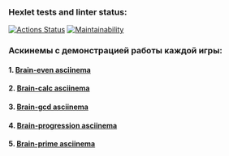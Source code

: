 ### Hexlet tests and linter status:
[![Actions Status](https://github.com/Yasher50/frontend-project-44/actions/workflows/hexlet-check.yml/badge.svg)](https://github.com/Yasher50/frontend-project-44/actions)
[![Maintainability](https://api.codeclimate.com/v1/badges/456c9b047828da7cd3b9/maintainability)](https://codeclimate.com/github/Yasher50/frontend-project-44/maintainability)
### Аскинемы с демонстрацией работы каждой игры:

#### 1. [Brain-even asciinema](https://asciinema.org/a/Tnhmg7b9dobktNS5VKrF1qpmx)

#### 2. [Brain-calc asciinema](https://asciinema.org/a/8lR87zyMfew0Qu8jhci4Mrz33)

#### 3. [Brain-gcd asciinema](https://asciinema.org/a/o0JqptTjeCjbrhz9wfXbSUeGl)

#### 4. [Brain-progression asciinema]()

#### 5. [Brain-prime asciinema]()